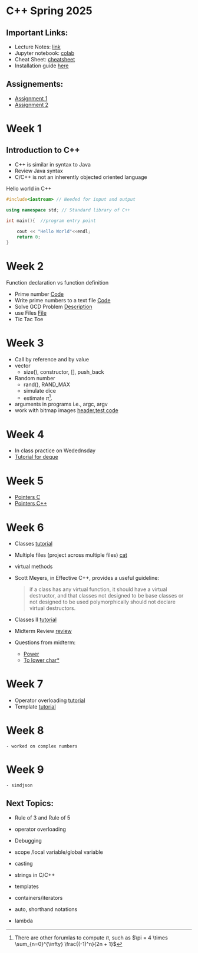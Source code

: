 # C++ Spring 2025

## Important Links:
- Lecture Notes: [link](https://oldwestburyedu-my.sharepoint.com/:w:/g/personal/khalefam_oldwestbury_edu/EWSSURsZT9NGiYqhXCi_-j0BLAt0PIeUXrHbNTbdwf8Q9Q?e=Ihysl6)
- Jupyter notebook: [colab](https://colab.research.google.com/drive/1PxkFF249xs9OPQSL7hrwfsYBxzevtbxg)
- Cheat Sheet: [cheatsheet](/cheatsheet.md)
- Installation guide [here](/install.md)

## Assignements:

-  [Assignment 1](problems/Assignment1)
-  [Assignment 2](problems/Assignment2)

# Week 1

## Introduction to C++
- C++ is similar in syntax to Java
- Review Java syntax
- C/C++ is not an inherently objected oriented language


Hello world in C++

```c++
#include<iostream> // Needed for input and output

using namespace std; // Standard library of C++

int main(){  //program entry point
    
    cout << "Hello World"<<endl;
    return 0;
}
```
    
# Week 2  

Function declaration vs function definition

-  Prime number [Code](codesnippets/prime.cpp)
-  Write prime numbers to a text file [Code](codesnippets/textfile.cpp)
-  Solve GCD Problem [Description](problems/p2.html)
-  use Files [File](file)
-  Tic Tac Toe   

# Week 3

- Call by reference and by value
- vector
    - size(), constructor, [], push_back
- Random number
    - rand(), RAND_MAX
    - simulate dice
    - estimate $\pi$[^1].
- arguments in programs i.e., argc, argv
- work with bitmap images [header](codesnippets/bmp/bmp.hpp),[test code](codesnippets/bmp/test.cpp)

# Week 4
- In class practice on Wedednsday
- [Tutorial for deque](deque)

# Week 5
- [Pointers C](topics/pointers)
- [Pointers C++](topics/pointers++)

# Week 6
- Classes  [tutorial](topics/classes.md)
- Multiple files (project across multiple files) [cat](https://github.com/TeachingOW/CPP/tree/main/problems/cat)
- virtual methods
- Scott Meyers, in Effective C++, provides a useful guideline:

    > if a class has any virtual function, it should have a virtual destructor, and that classes not designed to be base classes or not designed to be used polymorphically should not declare virtual destructors.

- Classes II [tutorial](topics/classes2.md)
- Midterm Review [review](topics/midterm.md)
- Questions from midterm: 
    - [Power](https://raw.githubusercontent.com/TeachingOW/CPP/refs/heads/main/codesnippets/power.cpp) 
    - [To lower char*](https://github.com/TeachingOW/CPP/blob/main/codesnippets/tolower.cpp)
    
# Week 7
- Operator overloading [tutorial](topics/operator.md)
- Template [tutorial](topics/template.md)

# Week 8
    - worked on complex numbers

# Week 9
    - simdjson
        

## Next Topics:
- Rule of 3 and Rule of 5
- operator overloading

- Debugging
- scope /local variable/global variable 
- casting
- strings in C/C++
- templates
- containers/iterators
- auto, shorthand notations
- lambda



[^1]: There are other forumlas to compute $\pi$, such as 
            $\pi = 4 \times \sum_{n=0}^{\infty} \frac{(-1)^n}{2n + 1}$
    
    
